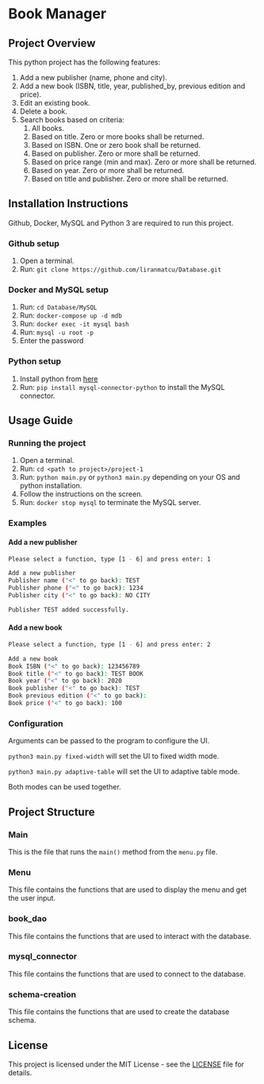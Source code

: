# Book Manager

## Project Overview

This python project has the following features:

1. Add a new publisher (name, phone and city).
2. Add a new book (ISBN, title, year, published_by, previous edition and price).
3. Edit an existing book.
4. Delete a book.
5. Search books based on criteria:
    1. All books.
    2. Based on title. Zero or more books shall be returned.
    3. Based on ISBN. One or zero book shall be returned.
    4. Based on publisher. Zero or more shall be returned.
    5. Based on price range (min and max). Zero or more shall be returned.
    6. Based on year. Zero or more shall be returned.
    7. Based on title and publisher. Zero or more shall be returned.

## Installation Instructions

Github, Docker, MySQL and Python 3 are required to run this project.

### Github setup

1. Open a terminal.
2. Run: `git clone https://github.com/liranmatcu/Database.git`

### Docker and MySQL setup

1. Run: `cd Database/MySQL`
2. Run: `docker-compose up -d mdb`
3. Run: `docker exec -it mysql bash`
4. Run: `mysql -u root -p`
5. Enter the password

### Python setup

1. Install python from [here](https://www.python.org/downloads/)
2. Run: `pip install mysql-connector-python` to install the MySQL connector.

## Usage Guide

### Running the project

1. Open a terminal.
2. Run: `cd <path to project>/project-1`
3. Run: `python main.py` or `python3 main.py` depending on your OS and python installation.
4. Follow the instructions on the screen.
5. Run: `docker stop mysql` to terminate the MySQL server.

### Examples

#### Add a new publisher

```bash
Please select a function, type [1 - 6] and press enter: 1

Add a new publisher
Publisher name ("<" to go back): TEST 
Publisher phone ("<" to go back): 1234
Publisher city ("<" to go back): NO CITY

Publisher TEST added successfully.
```

#### Add a new book

```bash
Please select a function, type [1 - 6] and press enter: 2

Add a new book
Book ISBN ("<" to go back): 123456789
Book title ("<" to go back): TEST BOOK
Book year ("<" to go back): 2020
Book publisher ("<" to go back): TEST
Book previous edition ("<" to go back): 
Book price ("<" to go back): 100
```

### Configuration

Arguments can be passed to the program to configure the UI.

`python3 main.py fixed-width` will set the UI to fixed width mode.

`python3 main.py adaptive-table` will set the UI to adaptive table mode.

Both modes can be used together.

## Project Structure

### Main

This is the file that runs the `main()` method from the `menu.py` file.

### Menu

This file contains the functions that are used to display the menu and get the user input.

### book_dao

This file contains the functions that are used to interact with the database.

### mysql_connector

This file contains the functions that are used to connect to the database.

### schema-creation

This file contains the functions that are used to create the database schema.

## License

This project is licensed under the MIT License - see the [LICENSE](LICENSE) file for details.
